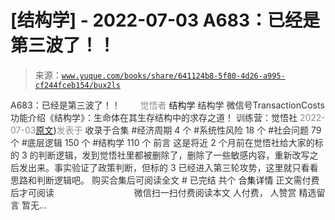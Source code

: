 # [结构学] - 2022-07-03 A683：已经是第三波了！！

> 来源：[`www.yuque.com/books/share/641124b8-5f80-4d26-a995-cf244fceb154/bux2ls`](https://www.yuque.com/books/share/641124b8-5f80-4d26-a995-cf244fceb154/bux2ls)

<ne-p id="520f42f3293818f927861ebbd5b15da4_p_0" data-lake-id="520f42f3293818f927861ebbd5b15da4_p_0"><ne-text id="ub95f8931" style="color: rgb(51, 51, 51);">A683：已经是第三波了！！</ne-text></ne-p> <ne-p id="8d8d41c58b67add9eeab6a73806f54dd" data-lake-id="8d8d41c58b67add9eeab6a73806f54dd"><ne-text id="u3db9abbe" ne-fontsize="12" style="color: rgb(255, 255, 255);">原创</ne-text><ne-text id="ufa88d84a" style="color: rgb(140, 140, 140);">觉悟者</ne-text> <ne-text id="u988acceb" ne-fontsize="14">结构学</ne-text></ne-p> <ne-p id="465762359ca7a8fd9078770cb5617703" data-lake-id="465762359ca7a8fd9078770cb5617703"><ne-text id="u838370b1" ne-fontsize="14" ne-bold="true" style="color: rgb(51, 51, 51);">结构学</ne-text></ne-p> <ne-p id="ef3e3a74589f20a9c632c0841c630886" data-lake-id="ef3e3a74589f20a9c632c0841c630886"><ne-text id="ufea54fb9" ne-fontsize="14" style="color: rgb(51, 51, 51);">微信号</ne-text><ne-text id="u5fae178c" ne-fontsize="14" style="color: rgb(51, 51, 51);">TransactionCosts</ne-text></ne-p> <ne-p id="c505f712a8dfd5d6fb954308f82205a7" data-lake-id="c505f712a8dfd5d6fb954308f82205a7"><ne-text id="u064b0edb" ne-fontsize="14" style="color: rgb(51, 51, 51);">功能介绍</ne-text><ne-text id="u5bd6ae27" ne-fontsize="14" style="color: rgb(51, 51, 51);">《结构学》：生命体在其生存结构中的求存之道！ 训练营：觉悟社</ne-text></ne-p> <ne-p id="f28fa2b425c17861bfe9d7bcbb044545" data-lake-id="f28fa2b425c17861bfe9d7bcbb044545"><ne-text id="u3035cea1" style="color: rgb(140, 140, 140);">2022-07-03</ne-text>[<ne-text id="u8fad3561" ne-fontsize="14">原文</ne-text>](https://mp.weixin.qq.com/s?__biz=MzIzMDYwOTM0Mg==&mid=2247487397&idx=1&sn=26209d75ef8be499139baf79880704d5&chksm=e8b19774dfc61e62615a5d6c959869dfc2d436e3038fd407716aebb59e278b1f37f0637b68de#rd))<ne-text id="u733a2f50" ne-fontsize="14" style="color: rgb(140, 140, 140);">发表于</ne-text></ne-p> <ne-p id="6bae9df47beed02b54aec665a85c5bff" data-lake-id="6bae9df47beed02b54aec665a85c5bff"><ne-text id="uca4dbd23" style="color: rgb(51, 51, 51);">收录于合集</ne-text></ne-p> <ne-p id="a76120389c14a81475049b2708d5b14e" data-lake-id="a76120389c14a81475049b2708d5b14e"><ne-text id="ucdcd9c6a" style="color: rgb(51, 51, 51);">#经济周期 4 个</ne-text></ne-p> <ne-p id="ab23114654be1eae541dd35f2464a2fe" data-lake-id="ab23114654be1eae541dd35f2464a2fe"><ne-text id="u382efa08" style="color: rgb(51, 51, 51);">#系统性风险 18 个</ne-text></ne-p> <ne-p id="58d250f4ee45333106b9cd28bfede884" data-lake-id="58d250f4ee45333106b9cd28bfede884"><ne-text id="uf7422342" style="color: rgb(51, 51, 51);">#社会问题 79 个</ne-text></ne-p> <ne-p id="4fcf8332839b86071e8601b67cef06d2" data-lake-id="4fcf8332839b86071e8601b67cef06d2"><ne-text id="u674eed34" style="color: rgb(51, 51, 51);">#底层逻辑 150 个</ne-text></ne-p> <ne-p id="c0523a4263bccf0d38b98b974771661e" data-lake-id="c0523a4263bccf0d38b98b974771661e"><ne-text id="uadb495df" style="color: rgb(51, 51, 51);">#结构学 110 个</ne-text></ne-p> <ne-p id="2bcda02860cbd919b41e0a04e97cee4b" data-lake-id="2bcda02860cbd919b41e0a04e97cee4b"><ne-text id="u8c47e341" style="color: rgb(51, 51, 51);">前言</ne-text></ne-p> <ne-p id="53aee5f38938dbafde04325510336165" data-lake-id="53aee5f38938dbafde04325510336165"><ne-text id="u582dfa62" style="color: rgb(51, 51, 51);">这是将近 2 个月前在觉悟社给大家的标的 3 的判断逻辑，发到觉悟社里都被删除了，删除了一些敏感内容，重新改写之后发出来。事实验证了政策判断，但标的 3 已经进入第三轮攻势，这里就只看看思路和判断逻辑吧。</ne-text></ne-p> <ne-p id="1abe3b97da54d9c852b3e56d49790fa6" data-lake-id="1abe3b97da54d9c852b3e56d49790fa6" ne-alignment="center"><ne-text id="ucf37823b" style="color: rgb(51, 51, 51);">购买合集后可阅读全文</ne-text></ne-p> <ne-p id="81b45de6735466fc6bd591c5dedbbf08" data-lake-id="81b45de6735466fc6bd591c5dedbbf08" ne-alignment="center"><ne-text id="ucb884d4b" style="color: rgb(51, 51, 51);">#</ne-text></ne-p> <ne-p id="2978331545177895040392b32257f34f" data-lake-id="2978331545177895040392b32257f34f" ne-alignment="center"><ne-text id="udfdb4fc0" style="color: rgb(51, 51, 51);">已完结 共个</ne-text></ne-p> <ne-p id="3aa933b5b9040f94bf1843c649db0fe8" data-lake-id="3aa933b5b9040f94bf1843c649db0fe8" ne-alignment="center"><ne-text id="u2f8793e9" ne-fontsize="16">合集详情</ne-text></ne-p> <ne-p id="8b7a3daec1c6f502fcfe5fdad7e2f1c7" data-lake-id="8b7a3daec1c6f502fcfe5fdad7e2f1c7" ne-alignment="center"><ne-text id="u2e1012e4" style="color: rgb(51, 51, 51);">正文需付费后才可阅读</ne-text></ne-p> <ne-p id="c5cd88413de13b34ad70c0111c80a3ca" data-lake-id="c5cd88413de13b34ad70c0111c80a3ca" ne-alignment="center"><ne-text id="u3ca8b012" style="color: rgb(255, 255, 255);">加载中</ne-text></ne-p> <ne-p id="c6172929077d76515f8613004ba81b42" data-lake-id="c6172929077d76515f8613004ba81b42" ne-alignment="center"><ne-text id="ue902ab19" style="color: rgb(255, 255, 255);"> 微信豆购买</ne-text></ne-p> <ne-p id="7e49ec5a96e59a25b9f9ef85fd72c175" data-lake-id="7e49ec5a96e59a25b9f9ef85fd72c175" ne-alignment="center"><ne-text id="u4b733f4b" style="color: rgb(51, 51, 51);">微信扫一扫付费阅读本文</ne-text></ne-p> <ne-p id="e8f366b80f35c9768e8f317ff6e283c6" data-lake-id="e8f366b80f35c9768e8f317ff6e283c6" ne-alignment="center"><ne-text id="u07b4db8d" ne-fontsize="13" style="color: rgb(51, 51, 51);">人付费， 人赞赏</ne-text></ne-p> <ne-h3 id="IIkkN" data-lake-id="IIkkN"><ne-heading-ext><ne-heading-anchor></ne-heading-anchor><ne-heading-fold></ne-heading-fold></ne-heading-ext><ne-heading-content><ne-text id="ub04ced52" ne-fontsize="16" style="color: rgb(51, 51, 51);">精选留言</ne-text></ne-heading-content></ne-h3> <ne-p id="611bc97b2a0280b10c4d567bc9b63304" data-lake-id="611bc97b2a0280b10c4d567bc9b63304"><ne-text id="u758e6269" style="color: rgb(51, 51, 51);">暂无...</ne-text></ne-p>